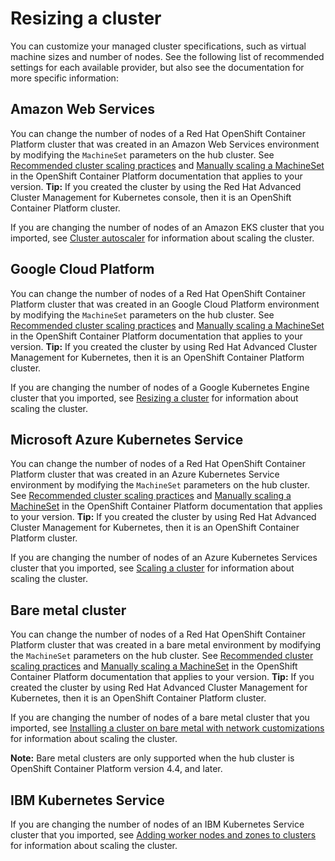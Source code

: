 # Resizing a cluster

You can customize your managed cluster specifications, such as virtual machine sizes and number of nodes. See the following list of recommended settings for each available provider, but also see the documentation for more specific information:

## Amazon Web Services

You can change the number of nodes of a Red Hat OpenShift Container Platform cluster that was created in an Amazon Web Services environment by modifying the `MachineSet` parameters on the hub cluster. See [Recommended cluster scaling practices](https://docs.openshift.com/container-platform/4.4/scalability_and_performance/recommended-cluster-scaling-practices.html) and [Manually scaling a MachineSet](https://docs.openshift.com/container-platform/4.4/machine_management/manually-scaling-machineset.html) in the OpenShift Container Platform documentation that applies to your version. **Tip:** If you created the cluster by using the Red Hat Advanced Cluster Management for Kubernetes console, then it is an OpenShift Container Platform cluster. 

If you are changing the number of nodes of an Amazon EKS cluster that you imported, see [Cluster autoscaler](https://docs.aws.amazon.com/eks/latest/userguide/cluster-autoscaler.html) for information about scaling the cluster. 

## Google Cloud Platform

You can change the number of nodes of a Red Hat OpenShift Container Platform cluster that was created in an Google Cloud Platform environment by modifying the `MachineSet` parameters on the hub cluster. See [Recommended cluster scaling practices](https://docs.openshift.com/container-platform/4.4/scalability_and_performance/recommended-cluster-scaling-practices.html) and [Manually scaling a MachineSet](https://docs.openshift.com/container-platform/4.4/machine_management/manually-scaling-machineset.html) in the OpenShift Container Platform documentation that applies to your version. **Tip:** If you created the cluster by using Red Hat Advanced Cluster Management for Kubernetes, then it is an OpenShift Container Platform cluster. 

If you are changing the number of nodes of a Google Kubernetes Engine cluster that you imported, see [Resizing a cluster](https://cloud.google.com/kubernetes-engine/docs/how-to/resizing-a-cluster) for information about scaling the cluster.

## Microsoft Azure Kubernetes Service

You can change the number of nodes of a Red Hat OpenShift Container Platform cluster that was created in an Azure Kubernetes Service environment by modifying the `MachineSet` parameters on the hub cluster. See [Recommended cluster scaling practices](https://docs.openshift.com/container-platform/4.4/scalability_and_performance/recommended-cluster-scaling-practices.html) and [Manually scaling a MachineSet](https://docs.openshift.com/container-platform/4.4/machine_management/manually-scaling-machineset.html) in the OpenShift Container Platform documentation that applies to your version. **Tip:** If you created the cluster by using Red Hat Advanced Cluster Management for Kubernetes, then it is an OpenShift Container Platform cluster. 

If you are changing the number of nodes of an Azure Kubernetes Services cluster that you imported, see [Scaling a cluster](https://docs.microsoft.com/en-us/azure/aks/scale-cluster) for information about scaling the cluster.

## Bare metal cluster

You can change the number of nodes of a Red Hat OpenShift Container Platform cluster that was created in a bare metal environment by modifying the `MachineSet` parameters on the hub cluster. See [Recommended cluster scaling practices](https://docs.openshift.com/container-platform/4.4/scalability_and_performance/recommended-cluster-scaling-practices.html) and [Manually scaling a MachineSet](https://docs.openshift.com/container-platform/4.4/machine_management/manually-scaling-machineset.html) in the OpenShift Container Platform documentation that applies to your version. **Tip:** If you created the cluster by using Red Hat Advanced Cluster Management for Kubernetes, then it is an OpenShift Container Platform cluster. 

If you are changing the number of nodes of a bare metal cluster that you imported, see [Installing a cluster on bare metal with network customizations](https://docs.openshift.com/container-platform/4.4/installing/installing_bare_metal/installing-bare-metal-network-customizations.html) for information about scaling the cluster.

**Note:** Bare metal clusters are only supported when the hub cluster is OpenShift Container Platform version 4.4, and later. 

## IBM Kubernetes Service

If you are changing the number of nodes of an IBM Kubernetes Service cluster that you imported, see [Adding worker nodes and zones to clusters](https://cloud.ibm.com/docs/containers?topic=containers-add_workers) for information about scaling the cluster.
